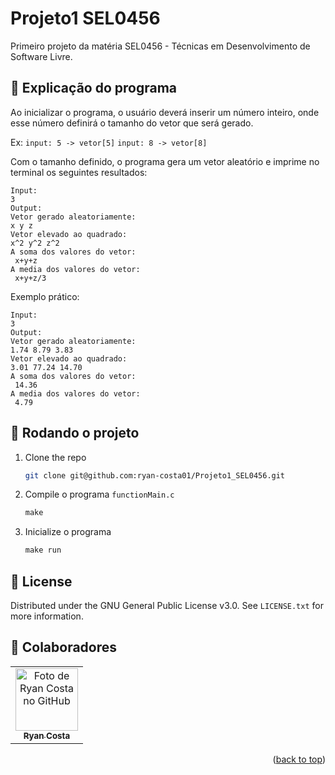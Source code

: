 <a name="readme-top"></a>


# Projeto1 SEL0456
Primeiro projeto da matéria SEL0456 - Técnicas em Desenvolvimento de Software Livre.

 ## :wrench: Explicação do programa
 Ao inicializar o programa, o usuário deverá inserir um número inteiro, onde esse número definirá o tamanho do vetor que será gerado.

 Ex: `input: 5 -> vetor[5]`
     `input: 8 -> vetor[8]`

Com o tamanho definido, o programa gera um vetor aleatório e imprime no terminal os seguintes resultados:

```
Input:
3
Output:
Vetor gerado aleatoriamente:
x y z
Vetor elevado ao quadrado:
x^2 y^2 z^2
A soma dos valores do vetor:
 x+y+z
A media dos valores do vetor:
 x+y+z/3
```
Exemplo prático:
```
Input:
3
Output:
Vetor gerado aleatoriamente:
1.74 8.79 3.83
Vetor elevado ao quadrado:
3.01 77.24 14.70
A soma dos valores do vetor:
 14.36
A media dos valores do vetor:
 4.79
```

## :rocket: Rodando o projeto

1. Clone the repo
   ```sh
   git clone git@github.com:ryan-costa01/Projeto1_SEL0456.git
   ```
2. Compile o programa  `functionMain.c`
   ```cmd
   make
   ```
3. Inicialize o programa
   ```cmd
   make run
   ```
## :memo: License

Distributed under the GNU General Public License v3.0. See `LICENSE.txt` for more information.

## :handshake: Colaboradores
<table>
  <tr>
    <td align="center">
      <a href="https://github.com/ryan-costa01">
        <img src="https://avatars.githubusercontent.com/u/63657064?s=400&u=cae3d15c188ed977d1713fb373a5a42a145ae3ba&v=4" width="100px;" alt="Foto de Ryan Costa no GitHub"/><br>
        <sub>
          <b>Ryan Costa</b>
        </sub>
      </a>
    </td>
  </tr>
</table>

<p align="right">(<a href="#readme-top">back to top</a>)</p>